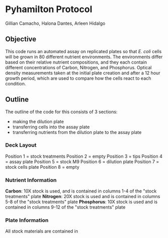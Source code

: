 # Pyhamilton Protocol
Gillian Camacho, Halona Dantes, Arleen Hidalgo

## Objective
This code runs an automated assay on replicated plates so that *E. coli* cells will be grown in 80 different nutrient environments. The environments differ based on their relative nutrient compositions, and they each contain different concentrations of Carbon, Nitrogen, and Phosphorus. Optical density measurements taken at the initial plate creation and after a 12 hour growth period, which are used to compare how the cells react to each condition.

## Outline 
The outline of the code for this consists of 3 sections:
- making the dilution plate
- transferring cells into the assay plate
- transferring nutrients from the dilution plate to the assay plate 

### Deck Layout
Position 1 = stock treatments 
Position 2 = empty
Position 3 = tips 
Position 4 = assay plate 
Position 5 = stock M9 
Position 6 = dilution plate 
Position 7 = stock cells plate 
Position 8 = empty

### Nutrient Information
**Carbon**: 10X stock is used, and is contained in columns 1-4 of the "stock treatments" plate
**Nitrogen**: 20X stock is used and is contained in columns 5-8 of the "stock treatments" plate
**Phosphorus**: 10X stock is used and is contained in columns 9-12 of the "stock treatments" plate

### Plate Information
All stock materials are contained in